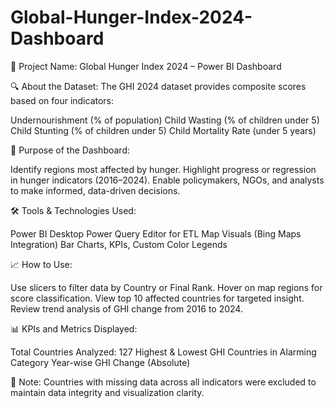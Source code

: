 # Global-Hunger-Index-2024-Dashboard


📌 Project Name:
Global Hunger Index 2024 – Power BI Dashboard




🔍 About the Dataset:
The GHI 2024 dataset provides composite scores based on four indicators:

Undernourishment (% of population)
Child Wasting (% of children under 5)
Child Stunting (% of children under 5)
Child Mortality Rate (under 5 years)




🎯 Purpose of the Dashboard:

Identify regions most affected by hunger.
Highlight progress or regression in hunger indicators (2016–2024).
Enable policymakers, NGOs, and analysts to make informed, data-driven decisions.




🛠️ Tools & Technologies Used:

Power BI Desktop
Power Query Editor for ETL
Map Visuals (Bing Maps Integration)
Bar Charts, KPIs, Custom Color Legends




📈 How to Use:

Use slicers to filter data by Country or Final Rank.
Hover on map regions for score classification.
View top 10 affected countries for targeted insight.
Review trend analysis of GHI change from 2016 to 2024.




📊 KPIs and Metrics Displayed:

Total Countries Analyzed: 127
Highest & Lowest GHI
Countries in Alarming Category
Year-wise GHI Change (Absolute)




📝 Note:
Countries with missing data across all indicators were excluded to maintain data integrity and visualization clarity.
